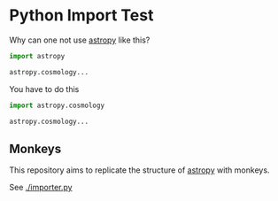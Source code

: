 # Python Import Test

Why can one not use [astropy] like this?

```python
import astropy

astropy.cosmology...
```

You have to do this

```python
import astropy.cosmology

astropy.cosmology...
```

## Monkeys

This repository aims to replicate the structure of [astropy] with monkeys.

See [./importer.py](./importer.py)

[astropy]: https://github.com/astropy/astropy

